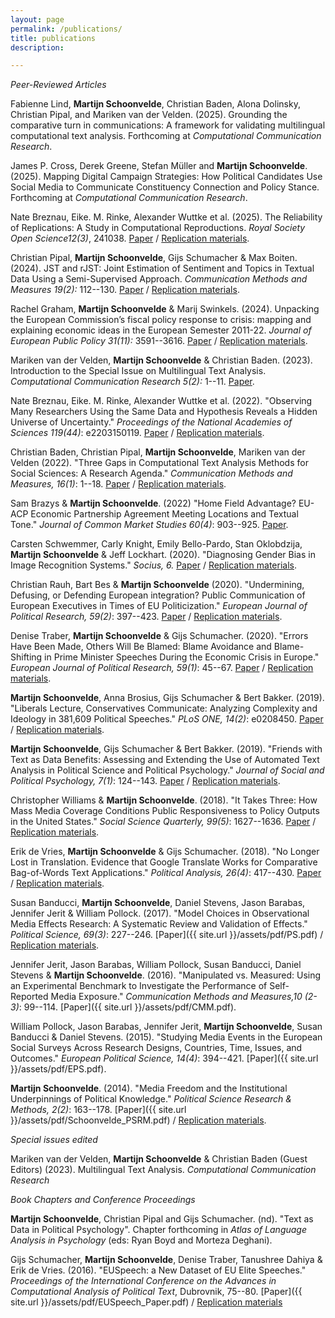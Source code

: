 ```yaml
---
layout: page
permalink: /publications/
title: publications
description:

---
```


*Peer-Reviewed Articles*

Fabienne Lind, **Martijn Schoonvelde**, Christian Baden, Alona Dolinsky, Christian Pipal, and Mariken van der Velden. (2025). Grounding the comparative turn in communications: A framework for validating multilingual computational text analysis. Forthcoming at *Computational Communication Research*.

James P. Cross, Derek Greene, Stefan Müller and **Martijn Schoonvelde**. (2025). Mapping Digital Campaign Strategies: How Political Candidates Use Social Media to Communicate Constituency Connection and Policy Stance. Forthcoming at *Computational Communication Research*.

Nate Breznau, Eike. M. Rinke, Alexander Wuttke et al. (2025). The Reliability of Replications: A Study in Computational Reproductions. *Royal Society Open Science12(3)*, 241038. [Paper](https://royalsocietypublishing.org/doi/full/10.1098/rsos.241038) / [Replication materials](https://github.com/nbreznau/how_many_replicators).

Christian Pipal, **Martijn Schoonvelde**, Gijs Schumacher & Max Boiten. (2024). JST and rJST: Joint Estimation of Sentiment and Topics in Textual Data Using a Semi-Supervised Approach. *Communication Methods and Measures 19(2):* 112--130. [Paper](https://www.tandfonline.com/doi/pdf/10.1080/19312458.2024.2383453) / [Replication materials](https://osf.io/e56tu/).

Rachel Graham, **Martijn Schoonvelde** & Marij Swinkels. (2024). Unpacking the European Commission’s fiscal policy response to crisis: mapping and explaining economic ideas in the European Semester 2011-22. *Journal of European Public Policy 31(11):* 3591--3616. [Paper](https://www.tandfonline.com/doi/pdf/10.1080/13501763.2023.2274347) / [Replication materials](https://github.com/hjmschoonvelde/commission_ideas_project).

Mariken van der Velden, **Martijn Schoonvelde** & Christian Baden. (2023). Introduction to the Special Issue on Multilingual Text Analysis. *Computational Communication Research 5(2):* 1--11. [Paper](https://journal.computationalcommunication.org/article/view/4772).

Nate Breznau, Eike. M. Rinke, Alexander Wuttke et al. (2022). "Observing Many Researchers Using the Same Data and Hypothesis Reveals a Hidden Universe of Uncertainty." *Proceedings of the National Academies of Sciences 119(44)*: e2203150119. [Paper](https://doi.org/10.1073/pnas.2203150119) / [Replication materials](https://dataverse.harvard.edu/citation?persistentId=doi:10.7910/DVN/UUP8CX).

Christian Baden, Christian Pipal, **Martijn Schoonvelde**, Mariken van der Velden (2022). "Three Gaps in Computational Text Analysis Methods for Social Sciences: A Research Agenda." *Communication Methods and Measures, 16(1)*: 1--18. [Paper](https://doi.org/10.1080/19312458.2021.2015574) /  [Replication materials](https://osf.io/fg6wq/?view_only=5461431075984e3185ea11dec2e20e44).

Sam Brazys & **Martijn Schoonvelde**. (2022) "Home Field Advantage? EU-ACP Economic Partnership Agreement Meeting Locations and Textual Tone." *Journal of Common Market Studies 60(4)*: 903--925. [Paper]( https://doi.org/10.1111/jcms.13290).

Carsten Schwemmer, Carly Knight, Emily Bello-Pardo, Stan Oklobdzija, **Martijn Schoonvelde** & Jeff Lockhart. (2020). "Diagnosing Gender Bias in Image Recognition Systems." *Socius, 6.* [Paper](https://journals.sagepub.com/doi/full/10.1177/2378023120967171) / [Replication materials](https://dataverse.harvard.edu/dataset.xhtml?persistentId=doi:10.7910/DVN/2CEYWV).

Christian Rauh, Bart Bes & **Martijn Schoonvelde**  (2020). "Undermining, Defusing, or Defending European integration? Public Communication of European Executives in Times of EU Politicization." *European Journal of Political Research, 59(2)*: 397--423. [Paper](https://ejpr.onlinelibrary.wiley.com/doi/full/10.1111/1475-6765.12350) / [Replication materials](https://dataverse.harvard.edu/dataset.xhtml?persistentId=doi:10.7910/DVN/NDJY0J).

Denise Traber, **Martijn Schoonvelde** & Gijs Schumacher. (2020). "Errors Have Been Made, Others Will Be Blamed: Blame Avoidance and Blame-Shifting in Prime Minister Speeches During the Economic Crisis in Europe." *European Journal of Political Research, 59(1)*: 45--67. [Paper](https://ejpr.onlinelibrary.wiley.com/doi/full/10.1111/1475-6765.12340) / [Replication materials](https://ejpr.onlinelibrary.wiley.com/doi/full/10.1111/1475-6765.12340).

**Martijn Schoonvelde**, Anna Brosius, Gijs Schumacher & Bert Bakker. (2019). "Liberals Lecture, Conservatives Communicate: Analyzing Complexity and Ideology in 381,609 Political Speeches." *PLoS ONE, 14(2)*: e0208450. [Paper](https://journals.plos.org/plosone/article?id=10.1371%2Fjournal.pone.0208450&fbclid=IwAR0CHudjaT6Pb9qNwGOazvnkQYpJWhzN8Mt3CuoB171yR_WFxZ1nHBDC5r0) / [Replication materials](https://dataverse.harvard.edu/dataset.xhtml?persistentId=doi:10.7910/DVN/S4IZ8K).

**Martijn Schoonvelde**, Gijs Schumacher & Bert Bakker. (2019). "Friends with Text as Data Benefits: Assessing and Extending the Use of Automated Text Analysis in Political Science and Political Psychology." *Journal of Social and Political Psychology, 7(1)*: 124--143. [Paper](https://jspp.psychopen.eu/article/view/964) / [Replication materials](https://dataverse.harvard.edu/dataset.xhtml?persistentId=doi:10.7910/DVN/2PNZNU).

Christopher Williams & **Martijn Schoonvelde**. (2018). "It Takes Three: How Mass Media Coverage Conditions Public Responsiveness to Policy Outputs in the United States." *Social Science Quarterly, 99(5)*: 1627--1636. [Paper](https://doi.org/10.1111/ssqu.12525) / [Replication materials](http://christopherwilliamsphd.weebly.com/data.html).

Erik de Vries, **Martijn Schoonvelde** & Gijs Schumacher. (2018). "No Longer Lost in Translation. Evidence that Google Translate Works for Comparative Bag-of-Words Text Applications." *Political Analysis, 26(4)*: 417--430. [Paper](https://www.cambridge.org/core/journals/political-analysis/article/no-longer-lost-in-translation-evidence-that-google-translate-works-for-comparative-bagofwords-text-applications/43CB03805973BB8AD567F7AE50E72CA6) / [Replication materials](https://dataverse.harvard.edu/dataset.xhtml?persistentId=doi:10.7910/DVN/VKMY6N).

Susan Banducci, **Martijn Schoonvelde**, Daniel Stevens, Jason Barabas, Jennifer Jerit & William Pollock. (2017). "Model Choices in Observational Media Effects Research: A Systematic Review and Validation of Effects." *Political Science, 69(3)*: 227--246. [Paper]({{ site.url }}/assets/pdf/PS.pdf) / [Replication materials](https://dataverse.harvard.edu/dataset.xhtml?persistentId=doi:10.7910/DVN/7FYH0T).

Jennifer Jerit, Jason Barabas, William Pollock, Susan Banducci, Daniel Stevens & **Martijn Schoonvelde**. (2016). "Manipulated vs. Measured: Using an Experimental
Benchmark to Investigate the Performance of Self-Reported Media Exposure." *Communication Methods and Measures,10 (2-3)*: 99--114. [Paper]({{ site.url }}/assets/pdf/CMM.pdf).

William Pollock, Jason Barabas, Jennifer Jerit, **Martijn Schoonvelde**, Susan Banducci & Daniel Stevens. (2015). "Studying Media Events in the European Social Surveys Across Research Designs, Countries, Time, Issues, and Outcomes." *European Political Science, 14(4)*: 394--421. [Paper]({{ site.url }}/assets/pdf/EPS.pdf). 

**Martijn Schoonvelde**. (2014). "Media Freedom and the Institutional Underpinnings of Political Knowledge." *Political Science Research & Methods, 2(2)*: 163--178. [Paper]({{ site.url }}/assets/pdf/Schoonvelde_PSRM.pdf) / [Replication materials](https://dataverse.harvard.edu/dataset.xhtml?persistentId=doi:10.7910/DVN/24122).

*Special issues edited*

Mariken van der Velden, **Martijn Schoonvelde** & Christian Baden (Guest Editors) (2023). Multilingual Text Analysis. *Computational Communication Research*

*Book Chapters and Conference Proceedings*

**Martijn Schoonvelde**, Christian Pipal and Gijs Schumacher. (nd). "Text as Data in Political Psychology". Chapter forthcoming in *Atlas of Language Analysis in Psychology* (eds: Ryan Boyd and Morteza Deghani).

Gijs Schumacher, **Martijn Schoonvelde**, Denise Traber, Tanushree Dahiya & Erik de Vries. (2016). "EUSpeech: a New Dataset of EU Elite Speeches." *Proceedings of the International Conference on the Advances in Computational Analysis of Political Text*, Dubrovnik, 75--80. [Paper]({{ site.url }}/assets/pdf/EUSpeech_Paper.pdf) / [Replication materials](https://dataverse.harvard.edu/dataverse/euspeech)
